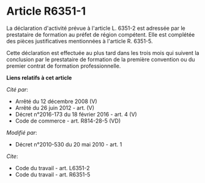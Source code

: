 # Article R6351-1

La déclaration d'activité prévue à l'article L. 6351-2 est adressée par le prestataire de formation au préfet de région
compétent. Elle est complétée des pièces justificatives mentionnées à l'article R. 6351-5. 

Cette déclaration est effectuée au plus tard dans les trois mois qui suivent la conclusion par le prestataire de formation de
la première convention ou du premier contrat de formation professionnelle.

**Liens relatifs à cet article**

_Cité par_:

  - Arrêté du 12 décembre 2008 (V)
  - Arrêté du 26 juin 2012 - art. (V)
  - Décret n°2016-173 du 18 février 2016 - art. 4 (V)
  - Code de commerce - art. R814-28-5 (VD)

_Modifié par_:

  - Décret n°2010-530 du 20 mai 2010 - art. 1

_Cite_:

  - Code du travail - art. L6351-2
  - Code du travail - art. R6351-5
